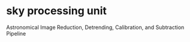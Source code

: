 # sky processing unit
Astronomical Image Reduction, Detrending, Calibration, and Subtraction Pipeline
